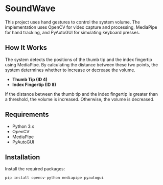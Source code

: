 # SoundWave

This project uses hand gestures to control the system volume. The implementation uses OpenCV for video capture and processing, MediaPipe for hand tracking, and PyAutoGUI for simulating keyboard presses.

## How It Works

The system detects the positions of the thumb tip and the index fingertip using MediaPipe. By calculating the distance between these two points, the system determines whether to increase or decrease the volume.

- **Thumb Tip (ID 4)**
- **Index Fingertip (ID 8)**

If the distance between the thumb tip and the index fingertip is greater than a threshold, the volume is increased. Otherwise, the volume is decreased.

## Requirements

- Python 3.x
- OpenCV
- MediaPipe
- PyAutoGUI

## Installation

Install the required packages:

```sh
pip install opencv-python mediapipe pyautogui

